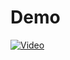 # Demo

[![Video](https://img.youtube.com/vi/JkXRl4hQtvQ/maxresdefault.jpg)](https://youtu.be/JkXRl4hQtvQ)



